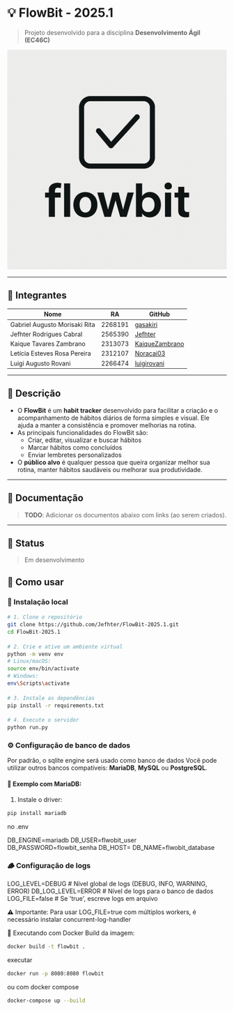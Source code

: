 # 💡 FlowBit - 2025.1

> Projeto desenvolvido para a disciplina **Desenvolvimento Ágil (EC46C)**  

![Logo](assets/logo.png)

---

## 👥 Integrantes

| Nome                          | RA        | GitHub                                       |
|-------------------------------|-----------|----------------------------------------------|
| Gabriel Augusto Morisaki Rita | 2268191   | [gasakiri](https://github.com/gasakiri)      |
| Jefhter Rodrigues Cabral      | 2565390   | [Jefhter](https://github.com/Jefhter)        |
| Kaique Tavares Zambrano       | 2313073   | [KaiqueZambrano](https://github.com/KaiqueZambrano) |
| Letícia Esteves Rosa Pereira  | 2312107   | [Noracai03](https://github.com/Noracai03) |
| Luigi Augusto Rovani          | 2266474   | [luigirovani](https://github.com/luigirovani) |

---

## 📌 Descrição

- O **FlowBit** é um **habit tracker** desenvolvido para facilitar a criação e o acompanhamento 
de hábitos diários de forma simples e visual. Ele ajuda a manter a consistência e promover melhorias na rotina.
- As principais funcionalidades do FlowBit são:
  - Criar, editar, visualizar e buscar hábitos
  - Marcar hábitos como concluídos
  - Enviar lembretes personalizados
- O **público alvo** é qualquer pessoa que queira organizar melhor sua rotina, manter hábitos saudáveis ou melhorar sua produtividade.

---

## 📂 Documentação

> **TODO**: Adicionar os documentos abaixo com links (ao serem criados).  

---

## 🚧 Status

> Em desenvolvimento

## 🚀 Como usar

### 🔧 Instalação local

```bash
# 1. Clone o repositório
git clone https://github.com/Jefhter/FlowBit-2025.1.git
cd FlowBit-2025.1

# 2. Crie e ative um ambiente virtual
python -m venv env
# Linux/macOS:
source env/bin/activate
# Windows:
env\Scripts\activate

# 3. Instale as dependências
pip install -r requirements.txt

# 4. Execute o servidor
python run.py
```

### ⚙️ Configuração de banco de dados
Por padrão, o sqlite engine será usado como banco de dados
Você pode utilizar outros bancos compatíveis: **MariaDB**, **MySQL** ou **PostgreSQL**.

#### 🔌 Exemplo com MariaDB:

1. Instale o driver:

```bash
pip install mariadb
```
no .env

DB_ENGINE=mariadb
DB_USER=flwobit_user
DB_PASSWORD=flowbit_senha
DB_HOST=
DB_NAME=flwobit_database

### 🪵 Configuração de logs
LOG_LEVEL=DEBUG         # Nível global de logs (DEBUG, INFO, WARNING, ERROR)
DB_LOG_LEVEL=ERROR      # Nível de logs para o banco de dados
LOG_FILE=false          # Se 'true', escreve logs em arquivo

⚠️ Importante: Para usar LOG_FILE=true  com múltiplos workers, é necessário instalar concurrent-log-handler

🐳 Executando com Docker
Build da imagem:
```bash
docker build -t flowbit .
```
executar

```bash
docker run -p 8080:8080 flowbit
```

ou com docker compose 
```bash
docker-compose up --build
```
